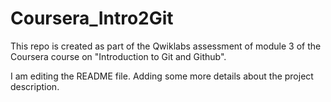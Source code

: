 # Coursera_Intro2Git

This repo is created as part of the Qwiklabs assessment of module 3 of the
Coursera course on "Introduction to Git and Github".

I am editing the README file. Adding some more details about the project 
description.

